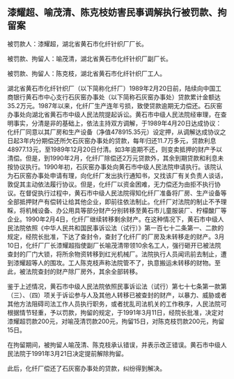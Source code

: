## 漆耀超、喻茂清、陈克枝妨害民事调解执行被罚款、拘留案

被罚款人：漆耀超，湖北省黄石市化纤针织厂厂长。

被罚款、拘留人：喻茂清，湖北省黄石市化纤针织厂副厂长。

被罚款、拘留人：陈克枝，湖北省黄石市化纤针织厂工人。

湖北省黄石市化纤针织厂（以下简称化纤厂）1989年2月20日前，陆续向中国工商银行黄石市中心支行石灰窑办事处（以下简称石灰窑办事处）贷款累计金额达35.2万元。1987年以来，化纤厂生产连年亏损，致使贷款逾期无力偿还。石灰窑办事处向湖北省黄石市中级人民法院提起诉讼。黄石市中级人民法院经审理，在查明事实，分清是非的基础上，依法主持双方调解，于1989年4月20日达成协议：化纤厂同意以其厂房和生产设备（净值478915.35元）设定押，从调解达成协议之日起3年内分期偿还所欠石灰窑办事处的贷款，每年归还11.7万多元，贷款利息48977.13元，至1989年12月20日付清。如3年逾期不还，则变卖抵押的财产予以清偿。但是，到1990年2月，化纤厂除偿还2万元贷款外，其余到期贷款和利息未按协议执行。1990年初，石灰窑办事处向黄石市中级人民法院申请执行。该院认为石灰窑办事处申请有理，向化纤厂发出执行通知书，又找该厂有关负责人谈话，敦促其主动依法履行协议。但是，化纤厂以资金困难，无力偿还为由拒不执行协议。在督促执行过程中，黄石市中级人民法院得知化纤厂准备将厂房、生产设备等全部抵押财产有偿转让给其他企业，即前往依法制止。化纤厂对法院的制止不予理睬，将机械设备、办公用具等部分财产分别转移至黄石市儿童服装厂、柠檬酸厂等企业。1990年2月4日，化纤厂继续转移剩余财产。在这种情况下，黄石市中级人民法院依照《中华人民共和国民事诉讼法（试行）》第一百七十二条第一、二款的规定，经院长批准，下达了查封令，查封了化纤厂的厂房及未转移走的财产。3月10日，化纤厂厂长漆耀超指使副厂长喻茂清带领10余名工人，强行砸开已被法院查封的厂门大锁，将所余物资转移到红光机械厂。法院执行人员闻讯前去制止，遭到漆耀超等人的围攻。工人陈克枝声称法院管不了，执意搬运未转移的财物。至此，被法院查封的财产除厂房外，其余全部转移。

鉴于上述情况，黄石市中级人民法院依照民事诉讼法（试行）第七十七条第一款第（三）、（四）项关于诉讼参与人及其他人转移已被查封的财产，以暴力、威胁或者其他方法阻碍司法工作人员执行职务，或者扰乱司法机关的工作秩序，人民法院可根据情节轻重，予以罚款，拘留的规定，于1991年3月11日，经院长批准，决定对漆耀超罚款200元，对喻茂清罚款200元，拘留15日，对陈克枝罚款200元，拘留15日。

在拘留期间，被拘留人喻茂清、陈克枝承认错误，并表示改正错误。黄石市中级人民法院于1991年3月21日决定提前解除拘留。

此后，化纤厂偿还了石灰窑办事处的贷款，纠纷得到解决。

